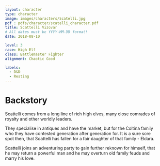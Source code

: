 ```yaml
---
layout: character
type: character
image: images/characters/Scatelli.jpg
pdf : pdfs/character/scatelli_character.pdf
title: Scattelli Vizovar
# All dates must be YYYY-MM-DD format!
date: 2018-08-10

level: 3
race: High Elf
class: Battlemaster Fighter
alignment: Chaotic Good

labels:
  - D&D
  - Resting
---
```


# Backstory
Scattelli comes from a long line of rich high elves, many close comrades of royalty and other worldly leaders.

They specialise in antiques and have the market, but for the Coltina family who they have contested generation after generation for. It is a sure sore spot then, that Scattelli has fallen for a fair daughter of that family - Eldara. 

Scattelli joins an adventuring party to gain further reknown for himself, that he may return a powerful man and he may overturn old family feuds and marry his love.
